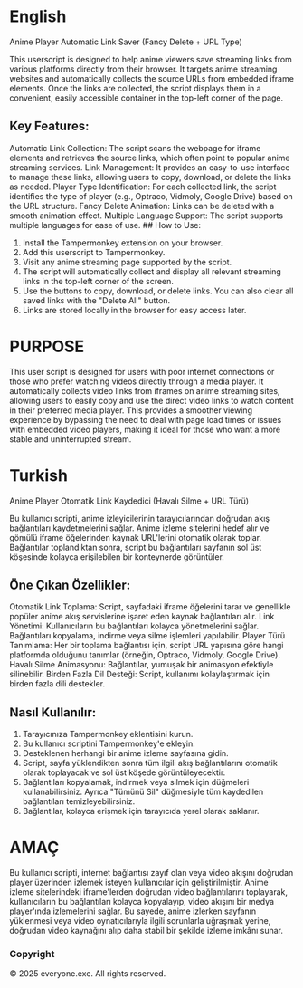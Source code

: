 # English
Anime Player Automatic Link Saver (Fancy Delete + URL Type)

This userscript is designed to help anime viewers save streaming links from various platforms directly from their browser. It targets anime streaming websites and automatically collects the source URLs from embedded iframe elements. Once the links are collected, the script displays them in a convenient, easily accessible container in the top-left corner of the page.

## Key Features:

Automatic Link Collection: The script scans the webpage for iframe elements and retrieves the source links, which often point to popular anime streaming services.
Link Management: It provides an easy-to-use interface to manage these links, allowing users to copy, download, or delete the links as needed.
Player Type Identification: For each collected link, the script identifies the type of player (e.g., Optraco, Vidmoly, Google Drive) based on the URL structure.
Fancy Delete Animation: Links can be deleted with a smooth animation effect.
Multiple Language Support: The script supports multiple languages for ease of use.
## How to Use:

1. Install the Tampermonkey extension on your browser.
2. Add this userscript to Tampermonkey.
3. Visit any anime streaming page supported by the script.
4. The script will automatically collect and display all relevant streaming links in the top-left corner of the screen.
5. Use the buttons to copy, download, or delete links. You can also clear all saved links with the "Delete All" button.
6. Links are stored locally in the browser for easy access later.

# PURPOSE
This user script is designed for users with poor internet connections or those who prefer watching videos directly through a media player. It automatically collects video links from iframes on anime streaming sites, allowing users to easily copy and use the direct video links to watch content in their preferred media player. This provides a smoother viewing experience by bypassing the need to deal with page load times or issues with embedded video players, making it ideal for those who want a more stable and uninterrupted stream.

# Turkish
Anime Player Otomatik Link Kaydedici (Havalı Silme + URL Türü)

Bu kullanıcı scripti, anime izleyicilerinin tarayıcılarından doğrudan akış bağlantıları kaydetmelerini sağlar. Anime izleme sitelerini hedef alır ve gömülü iframe öğelerinden kaynak URL'lerini otomatik olarak toplar. Bağlantılar toplandıktan sonra, script bu bağlantıları sayfanın sol üst köşesinde kolayca erişilebilen bir konteynerde görüntüler.

## Öne Çıkan Özellikler:

Otomatik Link Toplama: Script, sayfadaki iframe öğelerini tarar ve genellikle popüler anime akış servislerine işaret eden kaynak bağlantıları alır.
Link Yönetimi: Kullanıcıların bu bağlantıları kolayca yönetmelerini sağlar. Bağlantıları kopyalama, indirme veya silme işlemleri yapılabilir.
Player Türü Tanımlama: Her bir toplama bağlantısı için, script URL yapısına göre hangi platformda olduğunu tanımlar (örneğin, Optraco, Vidmoly, Google Drive).
Havalı Silme Animasyonu: Bağlantılar, yumuşak bir animasyon efektiyle silinebilir.
Birden Fazla Dil Desteği: Script, kullanımı kolaylaştırmak için birden fazla dili destekler.
## Nasıl Kullanılır:

1. Tarayıcınıza Tampermonkey eklentisini kurun.
2. Bu kullanıcı scriptini Tampermonkey'e ekleyin.
3. Desteklenen herhangi bir anime izleme sayfasına gidin.
4. Script, sayfa yüklendikten sonra tüm ilgili akış bağlantılarını otomatik olarak toplayacak ve sol üst köşede görüntüleyecektir.
5. Bağlantıları kopyalamak, indirmek veya silmek için düğmeleri kullanabilirsiniz. Ayrıca "Tümünü Sil" düğmesiyle tüm kaydedilen bağlantıları temizleyebilirsiniz.
5. Bağlantılar, kolayca erişmek için tarayıcıda yerel olarak saklanır.

# AMAÇ 
Bu kullanıcı scripti, internet bağlantısı zayıf olan veya video akışını doğrudan player üzerinden izlemek isteyen kullanıcılar için geliştirilmiştir. Anime izleme sitelerindeki iframe'lerden doğrudan video bağlantılarını toplayarak, kullanıcıların bu bağlantıları kolayca kopyalayıp, video akışını bir medya player'ında izlemelerini sağlar. Bu sayede, anime izlerken sayfanın yüklenmesi veya video oynatıcılarıyla ilgili sorunlarla uğraşmak yerine, doğrudan video kaynağını alıp daha stabil bir şekilde izleme imkânı sunar.

### Copyright
© 2025 everyone.exe. All rights reserved.
